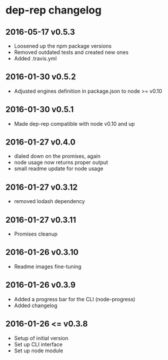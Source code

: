 # dep-rep changelog

## 2016-05-17 v0.5.3

- Loosened up the npm package versions
- Removed outdated tests and created new ones
- Added .travis.yml

## 2016-01-30 v0.5.2

- Adjusted engines definition in package.json to node >= v0.10

## 2016-01-30 v0.5.1

- Made dep-rep compatible with node v0.10 and up

## 2016-01-27 v0.4.0

- dialed down on the promises, again
- node usage now returns proper output
- small readme update for node usage

## 2016-01-27 v0.3.12

- removed lodash dependency

## 2016-01-27 v0.3.11

- Promises cleanup

## 2016-01-26 v0.3.10

- Readme images fine-tuning

## 2016-01-26 v0.3.9

- Added a progress bar for the CLI (node-progress)
- Added changelog

## 2016-01-26 <= v0.3.8

- Setup of initial version
- Set up CLI interface
- Set up node module